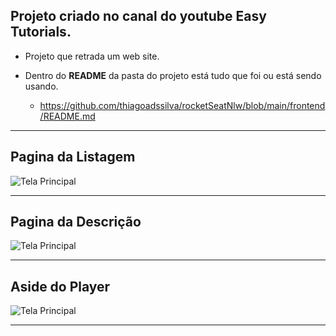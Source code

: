 ## Projeto criado no canal do youtube Easy Tutorials.

- Projeto que retrada um web site.

- Dentro do <b>README</b> da pasta do projeto está tudo que foi ou está sendo usando.
   * https://github.com/thiagoadssilva/rocketSeatNlw/blob/main/frontend/README.md

<hr/>

## <b>Pagina da Listagem</b>

![Tela Principal](image/01.png)
<hr>

## <b>Pagina da Descrição</b>

![Tela Principal](image/02.png)
<hr>

## <b>Aside do Player</b>

![Tela Principal](image/03.png)
<hr>